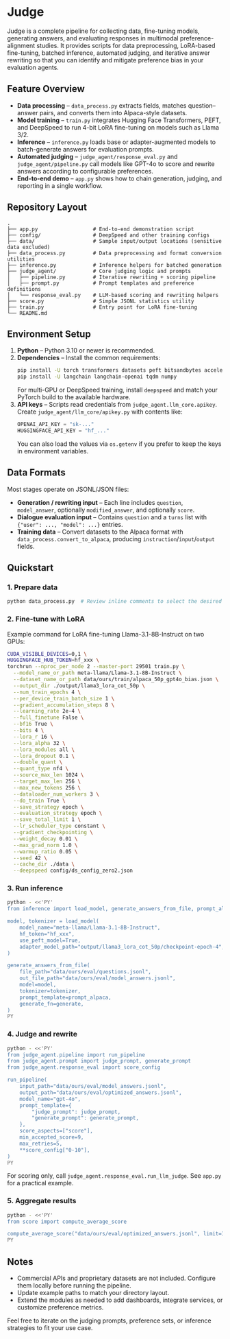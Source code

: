 # Judge

Judge is a complete pipeline for collecting data, fine-tuning models, generating answers, and evaluating responses in multimodal preference-alignment studies. It provides scripts for data preprocessing, LoRA-based fine-tuning, batched inference, automated judging, and iterative answer rewriting so that you can identify and mitigate preference bias in your evaluation agents.

## Feature Overview
- **Data processing** – `data_process.py` extracts fields, matches question–answer pairs, and converts them into Alpaca-style datasets.
- **Model training** – `train.py` integrates Hugging Face Transformers, PEFT, and DeepSpeed to run 4-bit LoRA fine-tuning on models such as Llama 3/2.
- **Inference** – `inference.py` loads base or adapter-augmented models to batch-generate answers for evaluation prompts.
- **Automated judging** – `judge_agent/response_eval.py` and `judge_agent/pipeline.py` call models like GPT-4o to score and rewrite answers according to configurable preferences.
- **End-to-end demo** – `app.py` shows how to chain generation, judging, and reporting in a single workflow.

## Repository Layout
```
.
├── app.py                  # End-to-end demonstration script
├── config/                 # DeepSpeed and other training configs
├── data/                   # Sample input/output locations (sensitive data excluded)
├── data_process.py         # Data preprocessing and format conversion utilities
├── inference.py            # Inference helpers for batched generation
├── judge_agent/            # Core judging logic and prompts
│   ├── pipeline.py         # Iterative rewriting + scoring pipeline
│   ├── prompt.py           # Prompt templates and preference definitions
│   └── response_eval.py    # LLM-based scoring and rewriting helpers
├── score.py                # Simple JSONL statistics utility
├── train.py                # Entry point for LoRA fine-tuning
└── README.md
```

## Environment Setup
1. **Python** – Python 3.10 or newer is recommended.
2. **Dependencies** – Install the common requirements:
   ```bash
   pip install -U torch transformers datasets peft bitsandbytes accelerate
   pip install -U langchain langchain-openai tqdm numpy
   ```
   For multi-GPU or DeepSpeed training, install `deepspeed` and match your PyTorch build to the available hardware.
3. **API keys** – Scripts read credentials from `judge_agent.llm_core.apikey`. Create `judge_agent/llm_core/apikey.py` with contents like:
   ```python
   OPENAI_API_KEY = "sk-..."
   HUGGINGFACE_API_KEY = "hf_..."
   ```
   You can also load the values via `os.getenv` if you prefer to keep the keys in environment variables.

## Data Formats
Most stages operate on JSONL/JSON files:
- **Generation / rewriting input** – Each line includes `question`, `model_answer`, optionally `modified_answer`, and optionally `score`.
- **Dialogue evaluation input** – Contains `question` and a `turns` list with `{"user": ..., "model": ...}` entries.
- **Training data** – Convert datasets to the Alpaca format with `data_process.convert_to_alpaca`, producing `instruction`/`input`/`output` fields.

## Quickstart
### 1. Prepare data
```bash
python data_process.py  # Review inline comments to select the desired function
```

### 2. Fine-tune with LoRA
Example command for LoRA fine-tuning Llama-3.1-8B-Instruct on two GPUs:
```bash
CUDA_VISIBLE_DEVICES=0,1 \
HUGGINGFACE_HUB_TOKEN=hf_xxx \
torchrun --nproc_per_node 2 --master-port 29501 train.py \
  --model_name_or_path meta-llama/Llama-3.1-8B-Instruct \
  --dataset_name_or_path data/ours/train/alpaca_50p_gpt4o_bias.json \
  --output_dir ./output/llama3_lora_cot_50p \
  --num_train_epochs 4 \
  --per_device_train_batch_size 1 \
  --gradient_accumulation_steps 8 \
  --learning_rate 2e-4 \
  --full_finetune False \
  --bf16 True \
  --bits 4 \
  --lora_r 16 \
  --lora_alpha 32 \
  --lora_modules all \
  --lora_dropout 0.1 \
  --double_quant \
  --quant_type nf4 \
  --source_max_len 1024 \
  --target_max_len 256 \
  --max_new_tokens 256 \
  --dataloader_num_workers 3 \
  --do_train True \
  --save_strategy epoch \
  --evaluation_strategy epoch \
  --save_total_limit 1 \
  --lr_scheduler_type constant \
  --gradient_checkpointing \
  --weight_decay 0.01 \
  --max_grad_norm 1.0 \
  --warmup_ratio 0.05 \
  --seed 42 \
  --cache_dir ./data \
  --deepspeed config/ds_config_zero2.json
```

### 3. Run inference
```bash
python - <<'PY'
from inference import load_model, generate_answers_from_file, prompt_alpaca, generate

model, tokenizer = load_model(
    model_name="meta-llama/Llama-3.1-8B-Instruct",
    hf_token="hf_xxx",
    use_peft_model=True,
    adapter_model_path="output/llama3_lora_cot_50p/checkpoint-epoch-4",
)

generate_answers_from_file(
    file_path="data/ours/eval/questions.jsonl",
    out_file_path="data/ours/eval/model_answers.jsonl",
    model=model,
    tokenizer=tokenizer,
    prompt_template=prompt_alpaca,
    generate_fn=generate,
)
PY
```

### 4. Judge and rewrite
```bash
python - <<'PY'
from judge_agent.pipeline import run_pipeline
from judge_agent.prompt import judge_prompt, generate_prompt
from judge_agent.response_eval import score_config

run_pipeline(
    input_path="data/ours/eval/model_answers.jsonl",
    output_path="data/ours/eval/optimized_answers.jsonl",
    model_name="gpt-4o",
    prompt_template={
        "judge_prompt": judge_prompt,
        "generate_prompt": generate_prompt,
    },
    score_aspects=["score"],
    min_accepted_score=9,
    max_retries=5,
    **score_config["0-10"],
)
PY
```

For scoring only, call `judge_agent.response_eval.run_llm_judge`. See `app.py` for a practical example.

### 5. Aggregate results
```bash
python - <<'PY'
from score import compute_average_score

compute_average_score("data/ours/eval/optimized_answers.jsonl", limit=100)
PY
```

## Notes
- Commercial APIs and proprietary datasets are not included. Configure them locally before running the pipeline.
- Update example paths to match your directory layout.
- Extend the modules as needed to add dashboards, integrate services, or customize preference metrics.

Feel free to iterate on the judging prompts, preference sets, or inference strategies to fit your use case.
